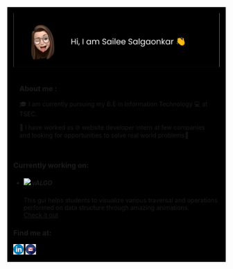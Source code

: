 
<div id="profile" style="background:#000000;padding:1em;">
  <img src="assests/aboutme.svg">
  <div class="about-me" style="background:#000000;padding:1em;">
    <h3>About me : </h3>
    <p>🎓 I am currently pursuing my B.E in Information Technology 💻 at TSEC.</p>
    <p>💼 I have worked as 🌐 website developer intern at few companies and looking for opportunities to solve real world problems🌟</p>
    
  </div>
  <div>
  <h3>Currently working on: </h3>
    
  <ul>
    <li><h5><img src="https://github.com/sailee14032000/vALGO/blob/main/logos/png/mimg4.png" width="18px"> vALGO</h5>
      <span>This gui helps students to visualize various traversal and operations performed on data structure through amazing animations.<br>
        <a href="https://github.com/sailee14032000/vALGO">Check it out</a></span>
    </li>
  </ul>
  </div>
  <div class="social-links">
    <h3>Find me at:</h3>
    <a href="https://www.linkedin.com/in/sailee-salgaonkar-1403/"><img src="assests/linkedin.png"></a>
    <a href="mailto:sailees14032000@gmail.com"><img src="assests/gmail.png"></a>
  </div>
  
  
</div>
<!--
**sailee14032000/sailee14032000** is a ✨ _special_ ✨ repository because its `README.md` (this file) appears on your GitHub profile.

Here are some ideas to get you started:

- 🔭 I’m currently working on ...
- 🌱 I’m currently learning ...
- 👯 I’m looking to collaborate on ...
- 🤔 I’m looking for help with ...
- 💬 Ask me about ...
- 📫 How to reach me: ...
- 😄 Pronouns: ...
- ⚡ Fun fact: ...
-->
